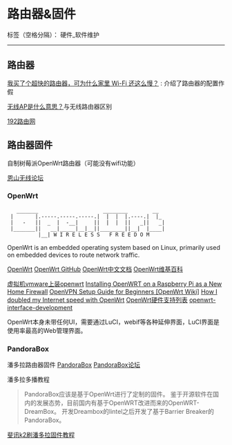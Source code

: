 ﻿# 路由器&固件

标签（空格分隔）： 硬件_软件维护

---

## 路由器
[我买了个超快的路由器，可为什么家里 Wi-Fi 还这么慢？](http://mp.weixin.qq.com/s?src=3&timestamp=1489209345&ver=1&signature=ylf6wmfnv1RRFpAXg2X4ROfRJPGOcy7*XrY5biHC6SLB72KC4*gBrmjyz1KBDYGNEC7ZtR2cNW18SwhM*nGEuIVTdyzOGWTrFq*7m9XosrlAdRCWInIkYuJCUoPBcmWf6fu1JgnMECwzvzr3th0P2PO6dOZ7padaqGRPhtNlkyo=##) : 介绍了路由器的配置作假



[无线AP是什么意思？](http://www.192ly.com/basic/what-is-the-meaning-of-the-wireless-ap.html)与无线路由器区别


[192路由网](http://www.192ly.com)


## 路由器固件

自制树莓派OpenWrt路由器（可能没有wifi功能）


[恩山无线论坛](http://www.right.com.cn/forum/forum.php)

### OpenWrt
```
   _______                     ________        __
 |       |.-----.-----.-----.|  |  |  |.----.|  |_
 |   -   ||  _  |  -__|     ||  |  |  ||   _||   _|
 |_______||   __|_____|__|__||________||__|  |____|
          |__| W I R E L E S S   F R E E D O M
```

OpenWrt is an embedded operating system based on Linux, primarily used on embedded devices to route network traffic.

[OpenWrt](https://openwrt.org/)
[OpenWrt GitHub](https://github.com/openwrt)
[OpenWrt中文文档](https://wiki.openwrt.org/zh-cn/doc/start)
[OpenWrt维基百科](https://zh.wikipedia.org/zh-cn/OpenWrt "了解版本信息")


[虚拟机vmware上装openwrt](http://www.right.com.cn/forum/thread-136950-1-1.html "仅作为参考")
[Installing OpenWRT on a Raspberry Pi as a New Home Firewall](https://computers.tutsplus.com/articles/installing-openwrt-on-a-raspberry-pi-as-a-new-home-firewall--mac-55984)
[OpenVPN Setup Guide for Beginners \[OpenWrt Wiki\]](https://wiki.openwrt.org/doc/howto/vpn.openvpn)
[How I doubled my Internet speed with OpenWrt](https://msol.io/blog/tech/how-i-doubled-my-internet-speed-with-openwrt/)
[OpenWrt硬件支持列表](https://wiki.openwrt.org/toh/start "另可见中文列表")
[openwrt-interface-development](https://www.gitbook.com/book/nupthale1/openwrt-interface-development)


OpenWrt本身未带任何UI，需要通过LuCI，webif等各种延伸界面，LuCI界面是使用率最高的Web管理界面。


### PandoraBox
潘多拉路由器固件
[PandoraBox]()
[PandoraBox论坛](http://bbs.pandorabox.com.cn/)

潘多拉多播教程

> PandoraBox应该是基于OpenWrt进行了定制的固件。
鉴于开源软件在国内的发展态势，目前国内有基于OpenWRT改进而来的OpenWRT-DreamBox。
开发Dreambox的lintel之后开发了基于Barrier Breaker的PandoraBox。


[斐讯k2刷潘多拉固件教程](http://www.192ly.com/router-settings/phicomm-s/k2-sj-pandorabox.html)



